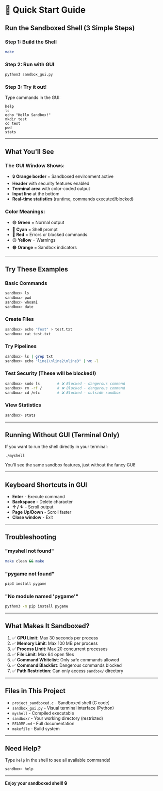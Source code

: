 # 🚀 Quick Start Guide

## Run the Sandboxed Shell (3 Simple Steps)

### Step 1: Build the Shell
```bash
make
```

### Step 2: Run with GUI
```bash
python3 sandbox_gui.py
```

### Step 3: Try it out!
Type commands in the GUI:
```
help
ls
echo "Hello Sandbox!"
mkdir test
cd test
pwd
stats
```

---

## What You'll See

### The GUI Window Shows:
- 🔒 **Orange border** = Sandboxed environment active
- **Header** with security features enabled
- **Terminal area** with color-coded output
- **Input line** at the bottom
- **Real-time statistics** (runtime, commands executed/blocked)

### Color Meanings:
- 🟢 **Green** = Normal output
- 🔵 **Cyan** = Shell prompt
- 🔴 **Red** = Errors or blocked commands
- 🟡 **Yellow** = Warnings
- 🟠 **Orange** = Sandbox indicators

---

## Try These Examples

### Basic Commands
```bash
sandbox> ls
sandbox> pwd
sandbox> whoami
sandbox> date
```

### Create Files
```bash
sandbox> echo "Test" > test.txt
sandbox> cat test.txt
```

### Try Pipelines
```bash
sandbox> ls | grep txt
sandbox> echo "line1\nline2\nline3" | wc -l
```

### Test Security (These will be blocked!)
```bash
sandbox> sudo ls        # ❌ Blocked - dangerous command
sandbox> rm -rf /       # ❌ Blocked - dangerous command
sandbox> cd /etc        # ❌ Blocked - outside sandbox
```

### View Statistics
```bash
sandbox> stats
```

---

## Running Without GUI (Terminal Only)

If you want to run the shell directly in your terminal:

```bash
./myshell
```

You'll see the same sandbox features, just without the fancy GUI!

---

## Keyboard Shortcuts in GUI

- **Enter** - Execute command
- **Backspace** - Delete character
- **↑ / ↓** - Scroll output
- **Page Up/Down** - Scroll faster
- **Close window** - Exit

---

## Troubleshooting

### "myshell not found"
```bash
make clean && make
```

### "pygame not found"
```bash
pip3 install pygame
```

### "No module named 'pygame'"
```bash
python3 -m pip install pygame
```

---

## What Makes It Sandboxed?

1. ✅ **CPU Limit**: Max 30 seconds per process
2. ✅ **Memory Limit**: Max 100 MB per process
3. ✅ **Process Limit**: Max 20 concurrent processes
4. ✅ **File Limit**: Max 64 open files
5. ✅ **Command Whitelist**: Only safe commands allowed
6. ✅ **Command Blacklist**: Dangerous commands blocked
7. ✅ **Path Restriction**: Can only access `sandbox/` directory

---

## Files in This Project

- `project_sandboxed.c` - Sandboxed shell (C code)
- `sandbox_gui.py` - Visual terminal interface (Python)
- `myshell` - Compiled executable
- `sandbox/` - Your working directory (restricted)
- `README.md` - Full documentation
- `makefile` - Build system

---

## Need Help?

Type `help` in the shell to see all available commands!

```bash
sandbox> help
```

---

**Enjoy your sandboxed shell! 🔒**

